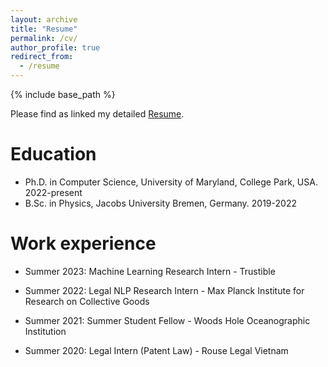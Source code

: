 ```yaml
---
layout: archive
title: "Resume"
permalink: /cv/
author_profile: true
redirect_from:
  - /resume
---
```


{% include base_path %}

Please find as linked my detailed [Resume](https://drive.google.com/drive/folders/1yYDJDFANZy4B9QGnmdLOm8yanC8_G-c7?usp=sharing).

Education
======
* Ph.D. in Computer Science, University of Maryland, College Park, USA. 2022-present
* B.Sc. in Physics, Jacobs University Bremen, Germany. 2019-2022

Work experience
======
* Summer 2023: Machine Learning Research Intern - Trustible

* Summer 2022: Legal NLP Research Intern - Max Planck Institute for Research on Collective Goods

* Summer 2021: Summer Student Fellow - Woods Hole Oceanographic Institution

* Summer 2020: Legal Intern (Patent Law) - Rouse Legal Vietnam


